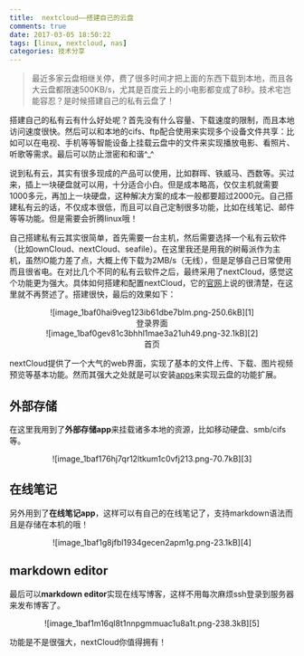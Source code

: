 ```yaml
---
title:  nextcloud——搭建自己的云盘
comments: true
date: 2017-03-05 18:50:22
tags: [linux, nextcloud, nas]
categories: 技术分享
---
```

 
> 最近多家云盘相继关停，费了很多时间才把上面的东西下载到本地，而且各大云盘都限速500KB/s，尤其是百度云上的小电影都变成了8秒。技术宅岂能容忍？是时候搭建自己的私有云盘了！

搭建自己的私有云有什么好处呢？首先没有什么容量、下载速度的限制，而且本地访问速度很快。然后可以和本地的cifs、ftp配合使用来实现多个设备文件共享：比如可以在电视、手机等等智能设备上挂载云盘中的文件来实现播放电影、看照片、听歌等需求。最后可以防止泄密和和谐^_^

说到私有云，其实有很多现成的产品可以使用，比如群晖、铁威马、西数等。买过来，插上一块硬盘就可以用，十分适合小白。但是成本略高，仅仅主机就需要1000多元，再加上一块硬盘，这种解决方案的成本一般都要超过2000元。自己搭建私有云的话，不仅成本很低，而且可以自己定制很多功能，比如在线笔记、邮件等等功能。但是需要会折腾linux哦！

自己搭建私有云其实很简单，首先需要一台主机，然后需要选择一个私有云软件（比如ownCloud、nextCloud、seafile）。在这里我还是用我的树莓派作为主机，虽然IO能力差了点，大概上传下载为2MB/s（无线），但是足够自己日常使用而且很省电。在对比几个不同的私有云软件之后，最终采用了nextCloud，感觉这个功能更为强大。具体如何搭建和配置nextCloud，它的[官网](https://nextcloud.com/)上说的很清楚，在这里就不再赘述了。搭建很快，最后的效果如下：

<center>![image_1baf0hai9veg123ib61dbe7blm.png-250.6kB][1]</center>
<center>登录界面</center>


<center>![image_1baf0gev81c3bhhl1mae3a21uh49.png-32.1kB][2]</center>
<center>首页</center>

nextCloud提供了一个大气的web界面，实现了基本的文件上传、下载、图片视频预览等基本功能。然而其强大之处就是可以安装[apps](https://apps.nextcloud.com/)来实现云盘的功能扩展。

外部存储
------------
在这里我用到了**外部存储app**来挂载诸多本地的资源，比如移动硬盘、smb/cifs等。
<center>![image_1baf176hj7qr12ltkum1c0vfj213.png-70.7kB][3]</center>

在线笔记
------------
另外用到了**在线笔记app**，这样可以有自己的在线笔记了，支持markdown语法而且是存储在本机的哦！
<center>![image_1baf1g8jfbl1934gecen2apm1g.png-23.1kB][4]</center>

markdown editor
------------------
最后可以**markdown editor**实现在线写博客，这样不用每次麻烦ssh登录到服务器来发布博客了。
<center>![image_1baf1m16ql8t1nnpgmmuac1u8a1t.png-238.3kB][5]</center>

功能是不是很强大，nextCloud你值得拥有！



  [1]: http://static.zybuluo.com/shenyuflying/iqi9hampq8pdkmqfoptmoszr/image_1baf0hai9veg123ib61dbe7blm.png
  [2]: http://static.zybuluo.com/shenyuflying/vn1xzj23galuj8mihi3tm3hd/image_1baf0gev81c3bhhl1mae3a21uh49.png
  [3]: http://static.zybuluo.com/shenyuflying/s0ksgdqnowh9nws8l67wp544/image_1baf176hj7qr12ltkum1c0vfj213.png
  [4]: http://static.zybuluo.com/shenyuflying/t7ok5ieds41aa3tdkmddvjmu/image_1baf1g8jfbl1934gecen2apm1g.png
  [5]: http://static.zybuluo.com/shenyuflying/m0off98icgxcnlfqjdo5gki2/image_1baf1m16ql8t1nnpgmmuac1u8a1t.png